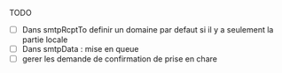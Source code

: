 TODO

- [ ] Dans smtpRcptTo definir un domaine par defaut si il y a seulement la partie locale
- [ ] Dans smtpData : mise en queue
- [ ] gerer les demande de confirmation de prise en chare